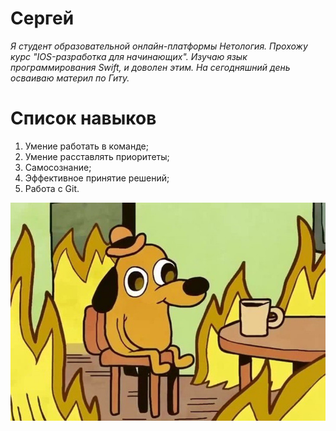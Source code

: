 # **Сергей**

*Я студент образовательной онлайн-платформы Нетология. Прохожу курс "IOS-разработка для начинающих". Изучаю язык программирования Swift, и доволен этим. На сегодняшний день осваиваю материл по Гиту.*

# Список навыков
1. Умение работать в команде;
2. Умение расставлять приоритеты;
3. Самосознание;
4. Эффективное принятие решений;
5. Работа с Git.

![где картинка](/img/fine.jpeg)